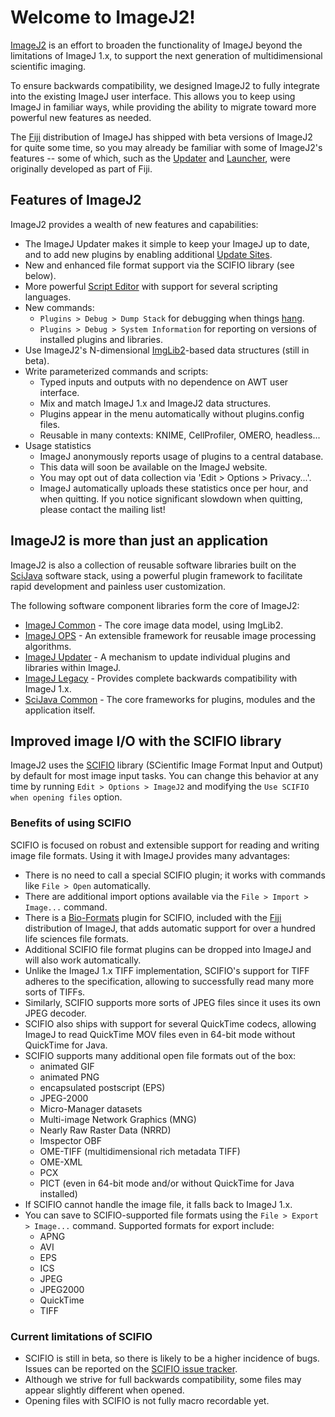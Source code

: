 # Welcome to ImageJ2!

[ImageJ2](http://developer.imagej.net/about) is an effort to broaden the
functionality of ImageJ beyond the limitations of ImageJ 1.x, to support the
next generation of multidimensional scientific imaging.

To ensure backwards compatibility, we designed ImageJ2 to fully integrate into
the existing ImageJ user interface. This allows you to keep using ImageJ in
familiar ways, while providing the ability to migrate toward more powerful new
features as needed.

The [Fiji](http://fiji.sc/) distribution of ImageJ has shipped with beta
versions of ImageJ2 for quite some time, so you may already be familiar with
some of ImageJ2's features -- some of which, such as the
[Updater](http://wiki.imagej.net/Updater) and
[Launcher](http://wiki.imagej.net/Launcher), were originally developed as part
of Fiji.

## Features of ImageJ2

ImageJ2 provides a wealth of new features and capabilities:

* The ImageJ Updater makes it simple to keep your ImageJ up to date, and to
  add new plugins by enabling additional
  [Update Sites](http://wiki.imagej.net/Update_Sites).
* New and enhanced file format support via the SCIFIO library (see below).
* More powerful [Script Editor](http://wiki.imagej.net/Script_Editor) with
  support for several scripting languages.
* New commands:
    * `Plugins > Debug > Dump Stack` for debugging when things
      [hang](https://en.wikipedia.org/wiki/Hang_(computing)).
    * `Plugins > Debug > System Information` for reporting on versions of
      installed plugins and libraries.
* Use ImageJ2's N-dimensional [ImgLib2](http://wiki.imagej.net/ImgLib2)-based
  data structures (still in beta).
* Write parameterized commands and scripts:
    * Typed inputs and outputs with no dependence on AWT user interface.
    * Mix and match ImageJ 1.x and ImageJ2 data structures.
    * Plugins appear in the menu automatically without plugins.config files.
    * Reusable in many contexts: KNIME, CellProfiler, OMERO, headless...
* Usage statistics
    * ImageJ anonymously reports usage of plugins to a central database.
    * This data will soon be available on the ImageJ website.
    * You may opt out of data collection via 'Edit > Options > Privacy...'.
    * ImageJ automatically uploads these statistics once per hour, and when
      quitting. If you notice significant slowdown when quitting, please
      contact the mailing list!

## ImageJ2 is more than just an application

ImageJ2 is also a collection of reusable software libraries built on the
[SciJava](http://www.scijava.org/) software stack, using a powerful plugin
framework to facilitate rapid development and painless user customization.

The following software component libraries form the core of ImageJ2:

* [ImageJ Common](https://github.com/imagej/imagej-common) -
  The core image data model, using ImgLib2.
* [ImageJ OPS](https://github.com/imagej/imagej-ops) -
  An extensible framework for reusable image processing algorithms.
* [ImageJ Updater](https://github.com/imagej/imagej-updater) -
  A mechanism to update individual plugins and libraries within ImageJ.
* [ImageJ Legacy](https://github.com/imagej/imagej-legacy) -
  Provides complete backwards compatibility with ImageJ 1.x.
* [SciJava Common](https://github.com/scijava/scijava-common) -
  The core frameworks for plugins, modules and the application itself.

## Improved image I/O with the SCIFIO library

ImageJ2 uses the [SCIFIO](http://wiki.imagej.net/SCIFIO) library (SCientific
Image Format Input and Output) by default for most image input tasks. You can
change this behavior at any time by running `Edit > Options > ImageJ2` and
modifying the `Use SCIFIO when opening files` option.

### Benefits of using SCIFIO

SCIFIO is focused on robust and extensible support for reading and writing
image file formats. Using it with ImageJ provides many advantages:

* There is no need to call a special SCIFIO plugin; it works with commands like
  `File > Open` automatically.
* There are additional import options available via the `File > Import >
  Image...` command.
* There is a [Bio-Formats](http://fiji.sc/Bio-Formats) plugin for SCIFIO,
  included with the [Fiji](http://fiji.sc/) distribution of ImageJ, that adds
  automatic support for over a hundred life sciences file formats.
* Additional SCIFIO file format plugins can be dropped into ImageJ and will
  also work automatically.
* Unlike the ImageJ 1.x TIFF implementation, SCIFIO's support for TIFF adheres
  to the specification, allowing to successfully read many more sorts of TIFFs.
* Similarly, SCIFIO supports more sorts of JPEG files since it uses its own
  JPEG decoder.
* SCIFIO also ships with support for several QuickTime codecs, allowing ImageJ
  to read QuickTime MOV files even in 64-bit mode without QuickTime for Java.
* SCIFIO supports many additional open file formats out of the box:
    * animated GIF
    * animated PNG
    * encapsulated postscript (EPS)
    * JPEG-2000
    * Micro-Manager datasets
    * Multi-image Network Graphics (MNG)
    * Nearly Raw Raster Data (NRRD)
    * Imspector OBF
    * OME-TIFF (multidimensional rich metadata TIFF)
    * OME-XML
    * PCX
    * PICT (even in 64-bit mode and/or without QuickTime for Java installed)
* If SCIFIO cannot handle the image file, it falls back to ImageJ 1.x.
* You can save to SCIFIO-supported file formats using the `File > Export >
  Image...` command. Supported formats for export include:
    * APNG
    * AVI
    * EPS
    * ICS
    * JPEG
    * JPEG2000
    * QuickTime
    * TIFF

### Current limitations of SCIFIO

* SCIFIO is still in beta, so there is likely to be a higher incidence of bugs.
  Issues can be reported on the
  [SCIFIO issue tracker](https://github.com/scifio/scifio/issues).
* Although we strive for full backwards compatibility, some files may appear
  slightly different when opened.
* Opening files with SCIFIO is not fully macro recordable yet.
